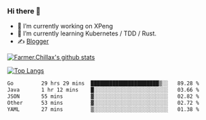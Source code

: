 ### Hi there 👋

- 🔭 I’m currently working on XPeng
- 🌱 I’m currently learning Kubernetes / TDD / Rust.
- ✍️ [Blogger](https://blog.farmer233.top)
<!-- - 🤔 [My Gitee](https://gitee.com/Farmer-chong) -->


[![Farmer.Chillax's github stats](https://github-readme-stats.vercel.app/api?username=FarmerChillax)](https://github.com/anuraghazra/github-readme-stats)

[![Top Langs](https://github-readme-stats.vercel.app/api/top-langs/?username=FarmerChillax&layout=compact&hide=html,css,javascript)](https://github.com/anuraghazra/github-readme-stats)


<a href="https://wakatime.com/@Farmer"> </a>
          <!--START_SECTION:waka-->

```txt
Go         29 hrs 29 mins  ██████████████████████▒░░   89.28 %
Java       1 hr 12 mins    █░░░░░░░░░░░░░░░░░░░░░░░░   03.66 %
JSON       55 mins         ▓░░░░░░░░░░░░░░░░░░░░░░░░   02.82 %
Other      53 mins         ▓░░░░░░░░░░░░░░░░░░░░░░░░   02.72 %
YAML       27 mins         ▒░░░░░░░░░░░░░░░░░░░░░░░░   01.38 %
```

<!--END_SECTION:waka-->



<!--
**Farmer-chong/Farmer-chong** is a ✨ _special_ ✨ repository because its `README.md` (this file) appears on your GitHub profile.

Here are some ideas to get you started:

- 🔭 I’m currently working on ...
- 🌱 I’m currently learning ...
- 👯 I’m looking to collaborate on ...
- 🤔 I’m looking for help with ...
- 💬 Ask me about ...
- 📫 How to reach me: ...
- 😄 Pronouns: ...
- ⚡ Fun fact: ...
-->
